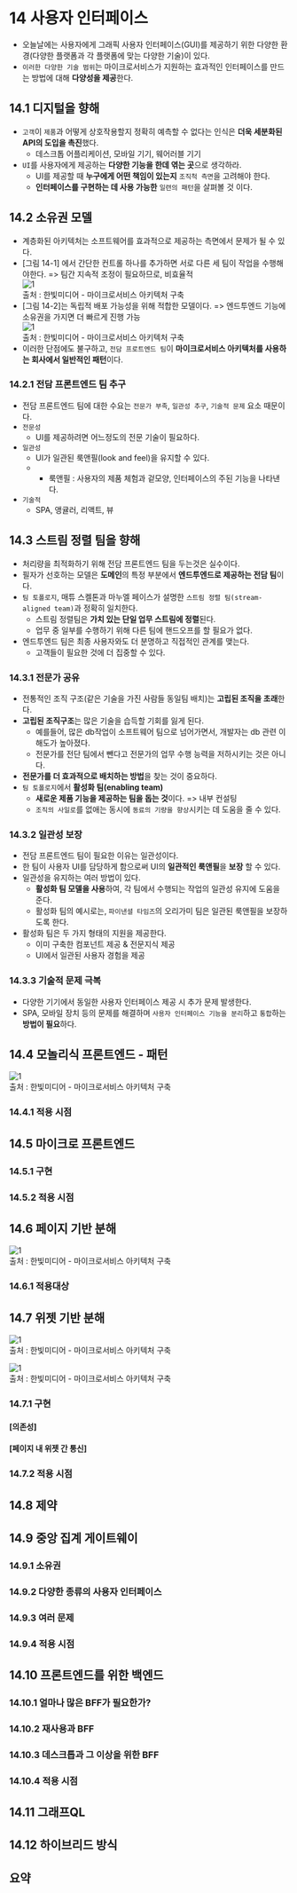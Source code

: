 # 14 사용자 인터페이스
- 오늘날에는 사용자에게 그래픽 사용자 인터페이스(GUI)를 제공하기 위한 다양한 환경(다양한 플랫폼과 각 플랫폼에 맞는 다양한 기술)이 있다.
- `이러한 다양한 기술 범위`는 마이크로서비스가 지원하는 효과적인 인터페이스를 만드는 방법에 대해 **다양성을 제공**한다.

## 14.1 디지털을 향해
- `고객`이 `제품`과 어떻게 상호작용할지 정확히 예측할 수 없다는 인식은 **더욱 세분화된 API의 도입을 촉진**했다.
  - 데스크톱 어플리케이션, 모바일 기기, 웨어러블 기기
- `UI`를 사용자에게 제공하는 **다양한 기능을 한데 엮는 곳**으로 생각하라.
  - UI를 제공할 때 **누구에게 어떤 책임이 있는지** `조직척 측면`을 고려해야 한다.
  - **인터페이스를 구현하는 데 사용 가능한** `일련의 패턴`을 살펴볼 것 이다.

## 14.2 소유권 모델
- 계층화된 아키텍처는 소프트웨어를 효과적으로 제공하는 측면에서 문제가 될 수 있다.
- [그림 14-1] 에서 간단한 컨트롤 하나를 추가하면 서로 다른 세 팀이 작업을 수행해야한다. => 팀간 지속적 조정이 필요하므로, 비효율적  
  ![1](./images/ch14/img.png)      
  출처 : 한빛미디어 - 마이크로서비스 아키텍처 구축    
- [그림 14-2]는 독립적 배포 가능성을 위해 적합한 모델이다. => 엔드투엔드 기능에 소유권을 가지면 더 빠르게 진행 가능    
  ![1](./images/ch14/img_1.png)      
  출처 : 한빛미디어 - 마이크로서비스 아키텍처 구축  
- 이러한 단점에도 불구하고, `전담 프로트엔드 팀`이 **마이크로서비스 아키텍처를 사용하는 회사에서 일반적인 패턴**이다.
  
### 14.2.1 전담 프론트엔드 팀 추구
- 전담 프론트엔드 팀에 대한 수요는 `전문가 부족`, `일관성 추구`, `기술적 문제` 요소 때문이다.
- `전문성`
  - UI를 제공하려면 어느정도의 전문 기술이 필요하다.
- `일관성`
  - UI가 일관된 룩앤필(look and feel)을 유지할 수 있다.
  - * 룩앤필 : 사용자의 제품 체험과 겉모양, 인터페이스의 주된 기능을 나타낸다.
- `기술적`
  - SPA, 앵귤러, 리액트, 뷰

## 14.3 스트림 정렬 팀을 향해
- 처리량을 최적화하기 위해 전담 프론트엔드 팀을 두는것은 실수이다.
- 필자가 선호하는 모델은 **도메인**의 특정 부분에서 **엔드투엔드로 제공하는 전담 팀**이다.
- `팀 토폴로지`, 매튜 스켈톤과 마누엘 페이스가 설명한 `스트림 정렬 팀(stream-aligned team)`과 정확히 일치한다.
  - 스트림 정렬팀은 **가치 있는 단일 업무 스트림에 정렬**된다.
  - 업무 중 일부를 수행하기 위해 다른 팀에 핸드오프를 할 필요가 없다.
- 엔드투엔드 팀은 최종 사용자와도 더 분명하고 직접적인 관계를 맺는다.
  - 고객들이 필요한 것에 더 집중할 수 있다.

### 14.3.1 전문가 공유
- 전통적인 조직 구조(같은 기술을 가진 사람들 동일팀 배치)는 **고립된 조직을 초래**한다.
- **고립된 조직구조**는 많은 기술을 습득할 기회를 잃게 된다.
  - 예를들어, 많은 db작업이 소프트웨어 팀으로 넘어가면서, 개발자는 db 관련 이해도가 높아졌다.
  - 전문가를 전단 팀에서 뺀다고 전문가의 업무 수행 능력을 저하시키는 것은 아니다.
- **전문가를 더 효과적으로 배치하는 방법**을 찾는 것이 중요하다.
- `팀 토폴로지`에서 **활성화 팀(enabling team)**
  - **새로운 제품 기능을 제공하는 팀을 돕는 것**이다. => 내부 컨설팅
  - `조직의 사일로`를 없애는 동시에 `동료의 기량을 향상`시키는 데 도움을 줄 수 있다.

### 14.3.2 일관성 보장
- 전담 프론트엔드 팀이 필요한 이유는 일관성이다.
- 한 팀이 사용자 UI를 담당하게 함으로써 UI의 **일관적인 룩앤필**을 **보장** 할 수 있다.
- 일관성을 유지하는 여러 방법이 있다.
  - **활성화 팀 모델을 사용**하여, 각 팀에서 수행되는 작업의 일관성 유지에 도움을 준다.
  - 활성화 팀의 예시로는, `파이낸셜 타임즈`의 오리가미 팀은 일관된 룩앤필을 보장하도록 한다.
- 활성화 팀은 두 가지 형태의 지원을 제공한다.
  - 이미 구축한 컴포넌트 제공 & 전문지식 제공
  - UI에서 일관된 사용자 경험을 제공

### 14.3.3 기술적 문제 극복
- 다양한 기기에서 동일한 사용자 인터페이스 제공 시 추가 문제 발생한다.
- SPA, 모바일 장치 등의 문제를 해결하며 `사용자 인터페이스 기능을 분리`하고 `통합`하는 **방법이 필요**하다.

## 14.4 모놀리식 프론트엔드 - 패턴

![1](./images/ch14/img_2.png)        
출처 : 한빛미디어 - 마이크로서비스 아키텍처 구축  

### 14.4.1 적용 시점

## 14.5 마이크로 프론트엔드
### 14.5.1 구현
### 14.5.2 적용 시점

## 14.6 페이지 기반 분해

![1](./images/ch14/img_3.png)        
출처 : 한빛미디어 - 마이크로서비스 아키텍처 구축  

### 14.6.1 적용대상

## 14.7 위젯 기반 분해

![1](./images/ch14/img_4.png)        
출처 : 한빛미디어 - 마이크로서비스 아키텍처 구축  

![1](./images/ch14/img_5.png)        
출처 : 한빛미디어 - 마이크로서비스 아키텍처 구축

### 14.7.1 구현
#### [의존성]
#### [페이지 내 위젯 간 통신]

### 14.7.2 적용 시점

## 14.8 제약

## 14.9 중앙 집계 게이트웨이
### 14.9.1 소유권
### 14.9.2 다양한 종류의 사용자 인터페이스
### 14.9.3 여러 문제
### 14.9.4 적용 시점 

## 14.10 프론트엔드를 위한 백엔드
### 14.10.1 얼마나 많은 BFF가 필요한가?
### 14.10.2 재사용과 BFF
### 14.10.3 데스크톱과 그 이상을 위한 BFF
### 14.10.4 적용 시점

## 14.11 그래프QL
## 14.12 하이브리드 방식

## 요약
